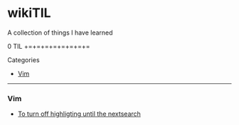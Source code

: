 # wikiTIL

A collection of things I have learned

0 TIL
+=+=+=+=+=+=+=+=

Categories

* [Vim](#vim)

---

### Vim

- [To turn off highligting until the nextsearch](vim/highlighting.md)
